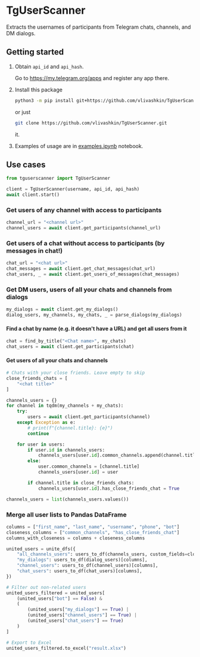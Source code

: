 # TgUserScanner

Extracts the usernames of participants from Telegram chats, channels, and DM dialogs.

## Getting started
1. Obtain `api_id` and `api_hash`.

    Go to https://my.telegram.org/apps and register any app there.

2. Install this package
    ```bash
    python3 -m pip install git+https://github.com/vlivashkin/TgUserScanner.git
    ```
    or just
    ```bash
    git clone https://github.com/vlivashkin/TgUserScanner.git
    ```
    it.

3. Examples of usage are in [examples.ipynb](examples.ipynb) notebook.

## Use cases

```python
from tguserscanner import TgUserScanner

client = TgUserScanner(username, api_id, api_hash)
await client.start()
```

### Get users of any channel with access to participants

```python
channel_url = "<channel url>"
channel_users = await client.get_participants(channel_url)
```

### Get users of a chat without access to participants (by messages in chat!)

```python
chat_url = "<chat url>"
chat_messages = await client.get_chat_messages(chat_url)
chat_users, _ = await client.get_users_of_messages(chat_messages)
```

### Get DM users, users of all your chats and channels from dialogs


```python
my_dialogs = await client.get_my_dialogs()
dialog_users, my_channels, my_chats, _ = parse_dialogs(my_dialogs)
```

#### Find a chat by name (e.g. it doesn't have a URL) and get all users from it

```python
chat = find_by_title("<Chat name>", my_chats)
chat_users = await client.get_participants(chat)
```

#### Get users of all your chats and channels

```python
# Chats with your close friends. Leave empty to skip
close_friends_chats = [
    "<chat title>"
]

channels_users = {}
for channel in tqdm(my_channels + my_chats):
    try:
        users = await client.get_participants(channel)
    except Exception as e:
        # print(f"{channel.title}: {e}")
        continue

    for user in users:
        if user.id in channels_users:
            channels_users[user.id].common_channels.append(channel.title)
        else:
            user.common_channels = [channel.title]
            channels_users[user.id] = user

        if channel.title in close_friends_chats:
            channels_users[user.id].has_close_friends_chat = True

channels_users = list(channels_users.values())
```

### Merge all user lists to Pandas DataFrame

```python
columns = ["first_name", "last_name", "username", "phone", "bot"]
closeness_columns = ["common_channels", "has_close_friends_chat"]
columns_with_closeness = columns + closeness_columns

united_users = unite_dfs({
    "all_channels_users": users_to_df(channels_users, custom_fields=closeness_columns)[columns_with_closeness],
    "my_dialogs": users_to_df(dialog_users)[columns],
    "channel_users": users_to_df(channel_users)[columns],
    "chat_users": users_to_df(chat_users)[columns],
})

# Filter out non-related users
united_users_filtered = united_users[
    (united_users["bot"] == False) &
    (
        (united_users["my_dialogs"] == True) |
        (united_users["channel_users"] == True) |
        (united_users["chat_users"] == True)
    )
]

# Export to Excel
united_users_filtered.to_excel("result.xlsx")
```
